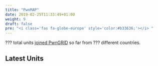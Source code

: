 ```yaml
---
title: "PwnMAP"
date: 2019-02-25T11:33:49+01:00
weight: 9
draft: false
pre: "<i class='fas fa-globe-europe' style='color:#b33636;'></i> "
---
```


<span id="unitstotal">???</span> total units <a href="/configuration/#set-your-pwngrid-intro-pwnagotchis-on-the-pwngrid-preferences">joined PwnGRID</a> so far from <span id="unitscountries">???</span> different countries.

<div id="unitsmap"></div>

## Latest Units

